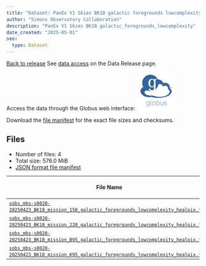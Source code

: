 ```yaml
---
title: "Dataset: PanEx V1 Skies BK18 galactic foregrounds lowcomplexity"
author: "Simons Observatory Collaboration"
description: "PanEx V1 Skies BK18 galactic_foregrounds_lowcomplexity"
date_created: "2025-05-01"
seo:
  type: Dataset
---
```


[Back to release](./panexv1-bk18.html#datasets)
See [data access](./panexv1-bk18.html#data-access) on the Data Release page.

Access the data through the Globus web interface: [![Download via Globus](images/globus-logo.png)](https://app.globus.org/file-manager?origin_id=53b2a147-ae9d-4bbf-9d18-3b46d133d4bb&origin_path=%2Fpanexp_v1_bk18%2Fgalactic_foregrounds_lowcomplexity%2F)

Download the [file manifest](https://g-0a470a.6b7bd8.0ec8.data.globus.org/panexp_v1_bk18/galactic_foregrounds_lowcomplexity/manifest.json) for the exact file sizes and checksums.

## Files

- Number of files: 4
- Total size: 576.0 MiB
- [JSON format file manifest](https://g-0a470a.6b7bd8.0ec8.data.globus.org/panexp_v1_bk18/galactic_foregrounds_lowcomplexity/manifest.json)

|                                                                                                                                       File Name                                                                                                                                       | Telescope | Frequency Band (GHz) | Pixelization |   Size    |
| ------------------------------------------------------------------------------------------------------------------------------------------------------------------------------------------------------------------------------------------------------------------------------------- | --------- | -------------------- | ------------ | --------- |
| [`sobs_mbs-s0020-20250423_BK18_mission_150_galactic_foregrounds_lowcomplexity_healpix.fits`](https://g-0a470a.6b7bd8.0ec8.data.globus.org/panexp_v1_bk18/galactic_foregrounds_lowcomplexity/sobs_mbs-s0020-20250423_BK18_mission_150_galactic_foregrounds_lowcomplexity_healpix.fits) | BK18      |                  150 | healpix      | 144.0 MiB |
| [`sobs_mbs-s0020-20250423_BK18_mission_220_galactic_foregrounds_lowcomplexity_healpix.fits`](https://g-0a470a.6b7bd8.0ec8.data.globus.org/panexp_v1_bk18/galactic_foregrounds_lowcomplexity/sobs_mbs-s0020-20250423_BK18_mission_220_galactic_foregrounds_lowcomplexity_healpix.fits) | BK18      |                  220 | healpix      | 144.0 MiB |
| [`sobs_mbs-s0020-20250423_BK18_mission_B95_galactic_foregrounds_lowcomplexity_healpix.fits`](https://g-0a470a.6b7bd8.0ec8.data.globus.org/panexp_v1_bk18/galactic_foregrounds_lowcomplexity/sobs_mbs-s0020-20250423_BK18_mission_B95_galactic_foregrounds_lowcomplexity_healpix.fits) | BK18      | B95                  | healpix      | 144.0 MiB |
| [`sobs_mbs-s0020-20250423_BK18_mission_K95_galactic_foregrounds_lowcomplexity_healpix.fits`](https://g-0a470a.6b7bd8.0ec8.data.globus.org/panexp_v1_bk18/galactic_foregrounds_lowcomplexity/sobs_mbs-s0020-20250423_BK18_mission_K95_galactic_foregrounds_lowcomplexity_healpix.fits) | BK18      | K95                  | healpix      | 144.0 MiB |

